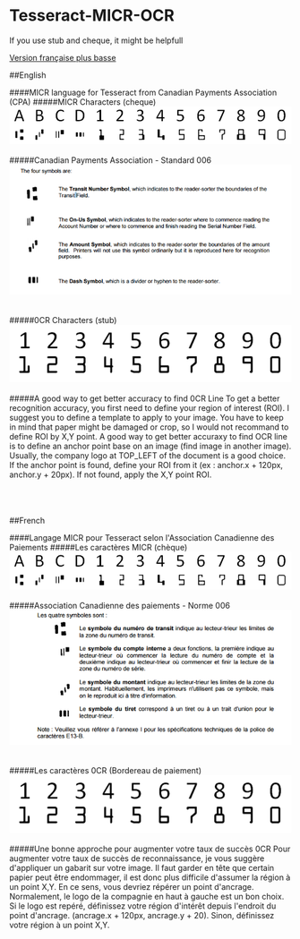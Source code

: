 # Tesseract-MICR-OCR
If you use stub and cheque, it might be helpfull

[Version française plus basse](https://github.com/BigPino67/Tesseract-MICR-OCR#user-content-french)


##English

####MICR language for Tesseract from Canadian Payments Association (CPA)
#####MICR Characters (cheque)
![alt tag](./readmeImages/micrTable.png)
<br><br>
#####Canadian Payments Association - Standard 006<br>
![alt tag](./readmeImages/cpa.png)
<br><br><br>
#####0CR Characters (stub)
![alt tag](./readmeImages/ocrTable.png)
<br><br>
#####A good way to get better accuracy to find 0CR Line
To get a better recognition accuracy, you first need to define your region of interest (ROI). I suggest you to define a template to apply to your image. You have to keep in mind that paper might be damaged or crop, so I would not recommand to define ROI by X,Y point. A good way to get better accuraxy to find OCR line is to define an anchor point base on an image (find image in another image). Usually, the company logo at TOP_LEFT of the document is a good choice. If the anchor point is found, define your ROI from it (ex : anchor.x + 120px, anchor.y + 20px). If not found, apply the X,Y point ROI.
<br><br><br><br>

##French

####Langage MICR pour Tesseract selon l'Association Canadienne des Paiements
#####Les caractères MICR (chèque)
![alt tag](./readmeImages/micrTable.png)
<br><br>
#####Association Canadienne des paiements - Norme 006<br>
![alt tag](./readmeImages/acp.png)
<br><br><br>
#####Les caractères 0CR (Bordereau de paiement)
![alt tag](./readmeImages/ocrTable.png)
<br><br>
#####Une bonne approche pour augmenter votre taux de succès 0CR
Pour augmenter votre taux de succès de reconnaissance, je vous suggère d'appliquer un gabarit sur votre image. Il faut garder en tête que certain papier peut être endommager, il est donc plus difficile d'assumer la région à un point X,Y. En ce sens, vous devriez répérer un point d'ancrage. Normalement, le logo de la compagnie en haut à gauche est un bon choix. Si le logo est repéré, définissez votre région d'intérêt depuis l'endroit du point d'ancrage. (ancrage.x + 120px, ancrage.y + 20). Sinon, définissez votre région à un point X,Y.

